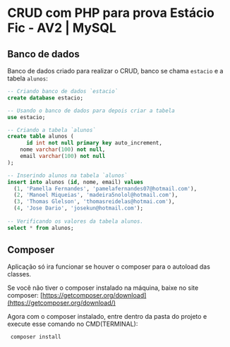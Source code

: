 # CRUD com PHP para prova Estácio Fic - AV2 | MySQL

## Banco de dados
Banco de dados criado para realizar o CRUD, banco se chama `estacio` e a tabela `alunos`:
```sql
-- Criando banco de dados `estacio`
create database estacio;

-- Usando o banco de dados para depois criar a tabela
use estacio;

-- Criando a tabela `alunos`
create table alunos (
	  id int not null primary key auto_increment,
    nome varchar(100) not null,
    email varchar(100) not null
);

-- Inserindo alunos na tabela `alunos`
insert into alunos (id, nome, email) values
  (1, 'Pamella Fernandes', 'pamelafernandes07@hotmail.com'),
  (2, 'Manoel Miqueias', 'madeira5nolol@hotmail.com'),
  (3, 'Thomas Glelson', 'thomasreidelas@hotmai.com'),
  (4, 'Jose Dario', 'josekun@hotmail.com');
  
-- Verificando os valores da tabela alunos.
select * from alunos;
```


## Composer
Aplicação só ira funcionar se houver o composer para o autoload das classes.

Se você não tiver o composer instalado na máquina, baixe no site composer:
[https://getcomposer.org/download](https://getcomposer.org/download/)

Agora com o composer instalado, entre dentro da pasta do projeto e execute esse comando no CMD(TERMINAL):
```shell
 composer install
```
